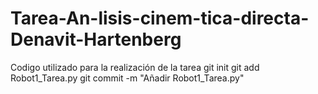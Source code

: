 # Tarea-An-lisis-cinem-tica-directa-Denavit-Hartenberg
Codigo utilizado para la realización de la tarea
git init
git add Robot1_Tarea.py
git commit -m "Añadir Robot1_Tarea.py"
